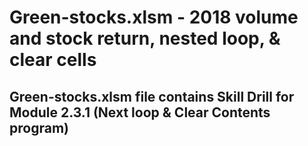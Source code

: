 # Green-stocks.xlsm - 2018 volume and stock return, nested loop, & clear cells

## Green-stocks.xlsm file contains Skill Drill for Module 2.3.1 (Next loop & Clear Contents program)

